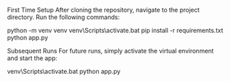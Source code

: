 First Time Setup
After cloning the repository, navigate to the project directory.
Run the following commands:

python -m venv venv
venv\Scripts\activate.bat
pip install -r requirements.txt
python app.py

Subsequent Runs
For future runs, simply activate the virtual environment and start the app:

venv\Scripts\activate.bat
python app.py
